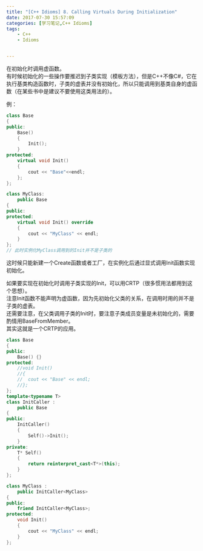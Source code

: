 ```yaml
---
title: "[C++ Idioms] 8. Calling Virtuals During Initialization"
date: 2017-07-30 15:57:09
categories: [学习笔记,C++ Idioms]
tags:
    - C++
    - Idioms


---
```

在初始化时调用虚函数。<!--more-->  
有时候初始化的一些操作要推迟到子类实现（模板方法），但是C++不像C#，它在执行基类构造函数时，子类的虚表并没有初始化，所以只能调用到基类自身的虚函数（在某些书中是建议不要使用这类用法的）。

例：
```cpp
class Base
{
public:
	Base()
	{
		Init();
	}
protected:
	virtual void Init()
	{
		cout << "Base"<<endl;
	};
};

class MyClass:
	public Base
{
public:
protected:
	virtual void Init() override
	{
		cout << "MyClass" << endl;
	}
};
// 此时实例化MyClass调用到的Init并不是子类的
```
这时候只能新建一个Create函数或者工厂，在实例化后通过显式调用Init函数实现初始化。  

如果要实现在初始化时调用子类实现的Init，可以用CRTP（很多惯用法都用到这个思想）。  
注意Init函数不能声明为虚函数，因为先初始化父类的关系，在调用时用的并不是子类的虚表。  
还需要注意，在父类调用子类的Init时，要注意子类成员变量是未初始化的，需要酌情用BaseFromMember。  
其实这就是一个CRTP的应用。  

```cpp
class Base
{
public:
	Base() {}
protected:
	//void Init()
	//{
	//	cout << "Base" << endl;
	//};
};
template<typename T>
class InitCaller :
	public Base
{
public:
	InitCaller()
	{
		Self()->Init();
	}
private:
	T* Self()
	{
		return reinterpret_cast<T*>(this);
	}
};

class MyClass :
	public InitCaller<MyClass>
{
public:
	friend InitCaller<MyClass>;
protected:
	void Init()
	{
		cout << "MyClass" << endl;
	}
};
```
